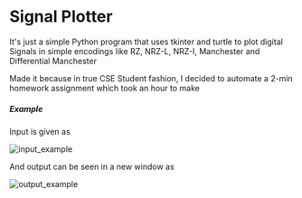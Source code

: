 # Signal Plotter

It's just a simple Python program that uses tkinter and turtle to plot digital
Signals in simple encodings like RZ, NRZ-L, NRZ-I, Manchester and Differential Manchester

Made it because in true CSE Student fashion, I decided to automate a 2-min homework
assignment which took an hour to make

##### Example

Input is given as 

![input_example](https://github.com/OverPoweredDev/SignalPlotter/blob/images/1.png?raw=true)

And output can be seen in a new window as

![output_example](https://github.com/OverPoweredDev/SignalPlotter/blob/images/2.png?raw=true)

